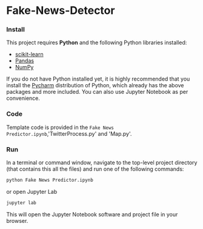 # Fake-News-Detector

### Install

This project requires **Python** and the following Python libraries installed:

- [scikit-learn](https://scikit-learn.org/)
- [Pandas](http://pandas.pydata.org/)
- [NumPy](https://numpy.org/)

If you do not have Python installed yet, it is highly recommended that you install the [Pycharm](https://www.jetbrains.com/pycharm/) distribution of Python, which already has the above packages and more included. You can also use Jupyter Notebook as per convenience.

### Code

Template code is provided in the `Fake News Predictor.ipynb`,'TwitterProcess.py' and 'Map.py'. 


### Run

In a terminal or command window, navigate to the top-level project directory (that contains this all the files) and run one of the following commands:

```bash
python Fake News Predictor.ipynb
```  
or open Jupyter Lab
```bash
jupyter lab
```

This will open the Jupyter Notebook software and project file in your browser.
